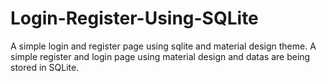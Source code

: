 # Login-Register-Using-SQLite
A simple login and register page using sqlite and material design theme.
A simple register and login page using material design and datas are being stored in SQLite.
